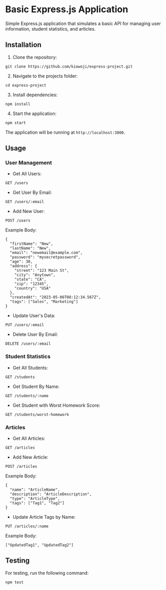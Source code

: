 # Basic Express.js Application 
Simple Express.js application that simulates a basic API for managing user information, student statistics, and articles.

## Installation
1. Clone the repository:

`git clone https://github.com/kiowoji/express-project.git`

2. Navigate to the projects folder: 

`cd express-project`

3. Install dependencies:

`npm install`

4. Start the application:

`npm start`

The application will be running at `http://localhost:3000`.

## Usage

### User Management

- Get All Users: 

`GET /users`

- Get User By Email:

`GET /users/:email`

- Add New User:

`POST /users`

Example Body:

```
{
  "firstName": "New",
  "lastName": "New",
  "email": "newemail@example.com",
  "password": "mysecretpassword",
  "age": 30,
  "address": {
    "street": "123 Main St",
    "city": "Anytown",
    "state": "CA",
    "zip": "12345",
    "country": "USA"
  },
  "createdAt": "2023-05-06T08:12:34.567Z",
  "tags": ["Sales", "Marketing"]
}
```

- Update User's Data: 

`PUT /users/:email`

- Delete User By Email:

`DELETE /users/:email`

### Student Statistics

- Get All Students:

`GET /students`

- Get Student By Name:

`GET /students/:name`

- Get Student with Worst Homework Score:

`GET /students/worst-homework`

### Articles

- Get All Articles:

`GET /articles`

- Add New Article:

`POST /articles`

Example Body:

```
{
  "name": "ArticleName",
  "description": "ArticleDescription",
  "type": "ArticleType",
  "tags": ["Tag1", "Tag2"]
}
```

- Update Article Tags by Name:

`PUT /articles/:name`

Example Body: 

`["UpdatedTag1", "UpdatedTag2"]`

## Testing

For testing, run the following command: 

`npm test`